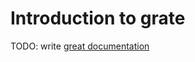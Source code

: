 # Introduction to grate

TODO: write [great documentation](http://jacobian.org/writing/what-to-write/)
